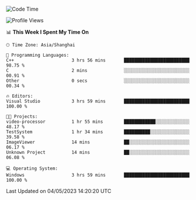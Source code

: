 <!--START_SECTION:waka-->
![Code Time](http://img.shields.io/badge/Code%20Time-900%20hrs%2040%20mins-blue)

![Profile Views](http://img.shields.io/badge/Profile%20Views-0-blue)

📊 **This Week I Spent My Time On** 

```text
🕑︎ Time Zone: Asia/Shanghai

💬 Programming Languages: 
C++                      3 hrs 56 mins       █████████████████████████   98.75 % 
C                        2 mins              ░░░░░░░░░░░░░░░░░░░░░░░░░   00.91 % 
Other                    0 secs              ░░░░░░░░░░░░░░░░░░░░░░░░░   00.34 % 

🔥 Editors: 
Visual Studio            3 hrs 59 mins       █████████████████████████   100.00 % 

🐱‍💻 Projects: 
video-processor          1 hr 55 mins        ████████████░░░░░░░░░░░░░   48.17 % 
TestSystem               1 hr 34 mins        ██████████░░░░░░░░░░░░░░░   39.58 % 
ImageViewer              14 mins             ██░░░░░░░░░░░░░░░░░░░░░░░   06.17 % 
Unknown Project          14 mins             ██░░░░░░░░░░░░░░░░░░░░░░░   06.08 % 

💻 Operating System: 
Windows                  3 hrs 59 mins       █████████████████████████   100.00 % 
```


 Last Updated on 04/05/2023 14:20:20 UTC
<!--END_SECTION:waka-->